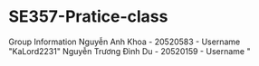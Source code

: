 # SE357-Pratice-class
Group Information
Nguyễn Anh Khoa - 20520583 - Username "KaLord2231"
Nguyễn Trương Đình Du - 20520159 - Username "
